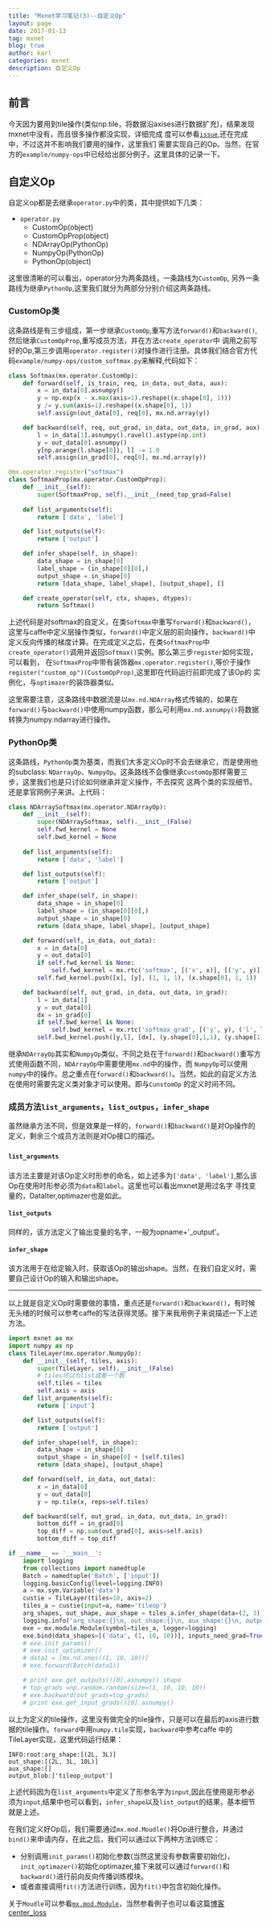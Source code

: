 ```yaml
---
title: "Mxnet学习笔记(3)--自定义Op"
layout: page
date: 2017-01-13
tag: mxnet
blog: true
author: karl
categories: mxnet
description: 自定义Op
---   
```


## 前言　　

今天因为要用到tile操作(类似np.tile，将数据沿axises进行数据扩充)，结果发现mxnet中没有，而且很多操作都没实现，详细完成
度可以参看[`issue`](https://github.com/dmlc/mxnet/issues/3200),还在完成中，不过这并不影响我们要用的操作，这里我们
需要实现自己的Op。当然，在官方的`example/numpy-ops`中已经给出部分例子。这里具体的记录一下。　　

## 自定义Op  

自定义op都是去继承`operator.py`中的类，其中提供如下几类：　　

* `operator.py`  
	* CustomOp(object)    
	* CustomOpProp(object)  
	* NDArrayOp(PythonOp)  
	* NumpyOp(PythonOp)  
	* PythonOp(object)    

这里很清晰的可以看出，operator分为两条路线，一条路线为`CustomOp`, 另外一条路线为继承`PythonOp`,这里我们就分为两部分分别介绍这两条路线。　　

### CustomOp类　　

这条路线是有三步组成，第一步继承`CustomOp`,重写方法`forward()`和`backward()`,然后继承`CustomOpProp`,重写成员方法，并在方法`create_operator`中
调用之前写好的Op,第三步调用`operator.register()`对操作进行注册。具体我们结合官方代码`example/numpy-ops/custom_softmax.py`来解释,代码如下：　　

```python
class Softmax(mx.operator.CustomOp):
    def forward(self, is_train, req, in_data, out_data, aux):
        x = in_data[0].asnumpy()
        y = np.exp(x - x.max(axis=1).reshape((x.shape[0], 1)))
        y /= y.sum(axis=1).reshape((x.shape[0], 1))
        self.assign(out_data[0], req[0], mx.nd.array(y))

    def backward(self, req, out_grad, in_data, out_data, in_grad, aux):
        l = in_data[1].asnumpy().ravel().astype(np.int)
        y = out_data[0].asnumpy()
        y[np.arange(l.shape[0]), l] -= 1.0
        self.assign(in_grad[0], req[0], mx.nd.array(y))

@mx.operator.register("softmax")
class SoftmaxProp(mx.operator.CustomOpProp):
    def __init__(self):
        super(SoftmaxProp, self).__init__(need_top_grad=False)
    
    def list_arguments(self):
        return ['data', 'label']

    def list_outputs(self):
        return ['output']

    def infer_shape(self, in_shape):
        data_shape = in_shape[0]
        label_shape = (in_shape[0][0],)
        output_shape = in_shape[0]
        return [data_shape, label_shape], [output_shape], []

    def create_operator(self, ctx, shapes, dtypes):
        return Softmax()
```


上述代码是对softmax的自定义，在类`Softmax`中重写`forward()`和`backward()`，这里与caffe中定义层操作类似，`forward()`中定义层的前向操作，`backward()`中
定义反向传播的梯度计算。在完成定义之后，在类`SoftmaxProp`中`create_operator()`调用并返回`Softmax()`实例。那么第三步`register`如何实现，可以看到，
在`SoftmaxProp`中带有装饰器`mx.operator.register()`,等价于操作`register("custom_op")(CustomOpProp)`,这里即在代码运行前即完成了该Op的
实例化，与`optimazer`的装饰器类似。　　

这里需要注意，这条路线中数据流是以`mx.nd.NDArray`格式传输的，如果在`forward()`与`backward()`中使用numpy函数，那么可利用`mx.nd.asnumpy()`将数据转换为numpy.ndarray进行操作。

### PythonOp类　　

这条路线，`PythonOp`类为基类，而我们大多定义Op时不会去继承它，而是使用他的subclass: `NDarrayOp`、`NumpyOp`。这条路线不会像继承`CustomOp`那样需要三步，这里我们也是只讨论如何继承并定义操作，不去探究
这两个类的实现细节。还是拿官网例子来讲。上代码：　　

```python
class NDArraySoftmax(mx.operator.NDArrayOp):
    def __init__(self):
        super(NDArraySoftmax, self).__init__(False)
        self.fwd_kernel = None
        self.bwd_kernel = None
    
    def list_arguments(self):
        return ['data', 'label']

    def list_outputs(self):
        return ['output']

    def infer_shape(self, in_shape):
        data_shape = in_shape[0]
        label_shape = (in_shape[0][0],)
        output_shape = in_shape[0]
        return [data_shape, label_shape], [output_shape]

    def forward(self, in_data, out_data):
        x = in_data[0]
        y = out_data[0]
        if self.fwd_kernel is None:
            self.fwd_kernel = mx.rtc('softmax', [('x', x)], [('y', y)])
        self.fwd_kernel.push([x], [y], (1, 1, 1), (x.shape[0], 1, 1))

    def backward(self, out_grad, in_data, out_data, in_grad):
        l = in_data[1]
        y = out_data[0]
        dx = in_grad[0]
        if self.bwd_kernel is None:
            self.bwd_kernel = mx.rtc('softmax_grad', [('y', y), ('l', l)], [('dx', dx)])
        self.bwd_kernel.push([y,l], [dx], (y.shape[0],1,1), (y.shape[1], 1, 1))
````  

继承`NDArrayOp`其实和`NumpyOp`类似，不同之处在于`forward()`和`backward()`重写方式使用函数不同，`NDArrayOp`中需要使用`mx.nd`中的操作，而
`NumpyOp`可以使用`numpy`中的操作。总之重点在`forward()`和`backward()`。当然，如此的自定义方法在使用时需要先定义类对象才可以使用。即与`CunstomOp`
的定义时间不同。　

### 成员方法`list_arguments`，`list_outpus`，`infer_shape`

虽然继承方法不同，但是效果是一样的，`forward()`和`backward()`是对Op操作的定义，剩余三个成员方法则是对Op接口的描述。　　

#### `list_arguments`  　　

该方法主要是对该Op定义时形参的命名，如上述多为`['data', 'label']`,那么该Op在使用时形参必须为`data`和`label`。这里也可以看出mxnet是用过名字
寻找变量的，DataIter,optimazer也是如此。　　

#### `list_outputs`  

同样的，该方法定义了输出变量的名字，一般为opname+'_output'。　　

#### `infer_shape`  

该方法用于在给定输入时，获取该Op的输出shape。当然，在我们自定义时，需要自己设计Op的输入和输出shape。　　

---  

以上就是自定义Op时需要做的事情，重点还是`forward()`和`backward()`，有时候无头绪的时候可以参考caffe的写法获得灵感。接下来我用例子来说描述一下上述方法。　　


```python
import mxnet as mx
import numpy as np
class TileLayer(mx.operator.NumpyOp):
    def __init__(self, tiles, axis):
        super(TileLayer, self).__init__(False)
        # tiles可以为list或者一个数
        self.tiles = tiles
        self.axis = axis
    def list_arguments(self):
        return ['input']

    def list_outputs(self):
        return ['output']

    def infer_shape(self, in_shape):
        data_shape = in_shape[0]
        output_shape = in_shape[0] + [self.tiles]
        return [data_shape], [output_shape]

    def forward(self, in_data, out_data):
        x = in_data[0]
        y = out_data[0]
        y = np.tile(x, reps=self.tiles)

    def backward(self, out_grad, in_data, out_data, in_grad):
        bottom_diff = in_grad[0]
        top_diff = np.sum(out_grad[0], axis=self.axis)
        bottom_diff = top_diff

if __name__ == '__main__':
    import logging
    from collections import namedtuple
    Batch = namedtuple('Batch', ['input'])
    logging.basicConfig(level=logging.INFO)
    a = mx.sym.Variable('data')
    custie = TileLayer(tiles=10, axis=2)
    tiles_a = custie(input=a, name='tileop')
    arg_shapes, out_shape, aux_shape = tiles_a.infer_shape(data=(2, 3))
    logging.info('arg_shape:{}\n, out_shape:{}\n, aux_shape:{}\n, output_blob:{}'.format(arg_shapes, out_shape, aux_shape, tiles_a.list_outputs()))
    exe = mx.module.Module(symbol=tiles_a, logger=logging)
    exe.bind(data_shapes=[('data', (1, 10, 10))], inputs_need_grad=True)
    # exe.init_params()
    # exe.init_optimizer()
    # data1 = [mx.nd.ones((1, 10, 10))]
    # exe.forward(Batch(data1))

    # print exe.get_outputs()[0].asnumpy().shape
    # top_grads =np.random.random(size=(1, 10, 10, 10))
    # exe.backward(out_grads=top_grads)
    # print exe.get_input_grads()[0].asnumpy()
````  

以上为定义的tile操作，这里没有做完全的tile操作，只是可以在最后的axis进行数据的tile操作。`forward`中用`numpy.tile`实现，`backward`中参考caffe
中的TileLayer实现，这里代码运行结果：　　

```
INFO:root:arg_shape:[(2L, 3L)]
out_shape:[(2L, 3L, 10L)]
aux_shape:[]
output_blob:['tileop_output']
```  

上述代码因为在`list_arguments`中定义了形参名字为`input`,因此在使用是形参必须为`input`,结果中也可以看到，`infer_shape`以及`list_output`的结果，基本细节就是上述。　　

在我们定义好Op后，我们需要通过`mx.mod.Moudle()`将Op进行整合，并通过`bind()`来申请内存，在此之后，我们可以通过以下两种方法训练它：　　

* 分别调用`init_params()`初始化参数(当然这里没有参数需要初始化)，`init_optimazer()`初始化optimazer,接下来就可以通过`forward()`和`backward()`进行前向反向传播训练模块。　　
* 或者直接调用`fit()`方法进行训练，因为`fit()`中包含初始化操作。　


关于`Moudle`可以参看[`mx.mod.Module`](http://mxnet.io/api/python/module.html)，当然参看例子也可以看这篇[博客center_loss](https://pangyupo.github.io/2016/10/16/mxnet-center-loss/)



